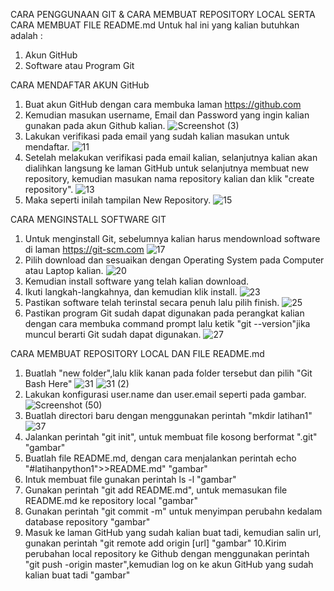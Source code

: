 CARA PENGGUNAAN GIT & CARA MEMBUAT REPOSITORY LOCAL SERTA CARA MEMBUAT FILE README.md
Untuk hal ini yang kalian butuhkan adalah :
  1. Akun GitHub
  2. Software atau Program Git

CARA MENDAFTAR AKUN GitHub
  1. Buat akun GitHub dengan cara membuka laman https://github.com
  2. Kemudian masukan username, Email dan Password yang ingin kalian gunakan pada akun Github kalian.
  ![Screenshot (3)](https://user-images.githubusercontent.com/57002773/67613055-20164000-f7d3-11e9-8ed6-754abf3e0760.png)
  3. Lakukan verifikasi pada email yang sudah kalian masukan untuk mendaftar.
  ![11](https://user-images.githubusercontent.com/57002773/67614204-067cf480-f7e3-11e9-8154-ea11bb1ebacb.png)
  4. Setelah melakukan verifikasi pada email kalian, selanjutnya kalian akan dialihkan langsung ke laman GitHub untuk selanjutnya membuat new repository, kemudian masukan nama repository kalian dan klik "create repository".
  ![13](https://user-images.githubusercontent.com/57002773/67614205-0bda3f00-f7e3-11e9-8733-3013afcbd1d7.png)
  5. Maka seperti inilah tampilan New Repository.
  ![15](https://user-images.githubusercontent.com/57002773/67614206-11378980-f7e3-11e9-9cd4-ee07a48ccd57.png)
 
 CARA MENGINSTALL SOFTWARE GIT
  1. Untuk menginstall Git, sebelumnya kalian harus mendownload software di laman https://git-scm.com
  ![17](https://user-images.githubusercontent.com/57002773/67614208-185e9780-f7e3-11e9-8f1e-46eb808de836.png)
  2. Pilih download dan sesuaikan dengan Operating System pada Computer atau Laptop kalian.
  ![20](https://user-images.githubusercontent.com/57002773/67614210-1eed0f00-f7e3-11e9-9f5f-bcbc225047c1.png)
  3. Kemudian install software yang telah kalian download.
  4. Ikuti langkah-langkahnya, dan kemudian klik install.
  ![23](https://user-images.githubusercontent.com/57002773/67614211-23b1c300-f7e3-11e9-9b0c-e89e31691916.png)
  5. Pastikan software telah terinstal secara penuh lalu pilih finish.
  ![25](https://user-images.githubusercontent.com/57002773/67614213-28767700-f7e3-11e9-9fee-da972e033ff4.png)
  6. Pastikan program Git sudah dapat digunakan pada perangkat kalian dengan cara membuka command prompt lalu ketik "git --version"jika muncul berarti Git sudah dapat digunakan.
  ![27](https://user-images.githubusercontent.com/57002773/67614215-2e6c5800-f7e3-11e9-8352-09dcf5371e03.png)
  
  CARA MEMBUAT REPOSITORY LOCAL DAN FILE README.md
   1. Buatlah "new folder",lalu klik kanan pada folder tersebut dan pilih "Git Bash Here"
   ![31](https://user-images.githubusercontent.com/57002773/67614222-3b894700-f7e3-11e9-9e8b-0116208bff64.png)
   ![31 (2)](https://user-images.githubusercontent.com/57002773/67614219-362bfc80-f7e3-11e9-95fb-a24c98b307a4.png)
   2. Lakukan konfigurasi user.name dan user.email seperti pada gambar.
   ![Screenshot (50)](https://user-images.githubusercontent.com/57002773/67614226-49d76300-f7e3-11e9-8d35-dd6bb3aa5a38.png)
   3. Buatlah directori baru dengan menggunakan perintah "mkdir latihan1"
   ![37](https://user-images.githubusercontent.com/57002773/67614553-61b1e580-f7e9-11e9-95fd-e3a38281fdad.png)
   4. Jalankan perintah "git init", untuk membuat file kosong berformat ".git"
   "gambar"
   5. Buatlah file README.md, dengan cara menjalankan perintah echo "#latihanpython1">>README.md"
   "gambar"
   6. Intuk membuat file gunakan perintah ls -l
   "gambar"
   7. Gunakan perintah "git add README.md", untuk memasukan file README.md ke repository local
   "gambar"
   8. Gunakan perintah "git commit -m" untuk menyimpan perubahn kedalam database repository
   "gambar"
   9. Masuk ke laman GitHub yang sudah kalian buat tadi, kemudian salin url, gunakan perintah "git remote add origin [url]
   "gambar"
   10.Kirim perubahan local repository ke Github dengan menggunakan perintah "git push -origin master",kemudian log on ke akun 
   GitHub yang sudah kalian buat tadi
   "gambar"
   

